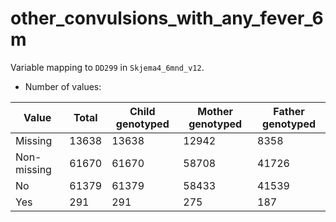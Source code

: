 # other_convulsions_with_any_fever_6m
Variable mapping to `DD299` in `Skjema4_6mnd_v12`.
- Number of values:

| Value | Total | Child genotyped | Mother genotyped | Father genotyped |
| ----- | ----- | --------------- | ---------------- | ---------------- |
| Missing | 13638 | 13638 | 12942 | 8358 |
| Non-missing | 61670 | 61670 | 58708 | 41726 |
| No | 61379 | 61379 | 58433 |41539 |
| Yes | 291 | 291 | 275 |187 |



